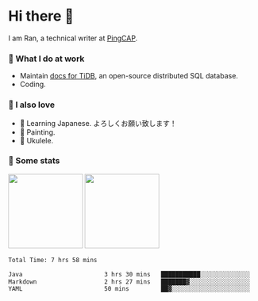 # Hi there 👋

I am Ran, a technical writer at [PingCAP](https://pingcap.com/).

### 📝 What I do at work

- Maintain [docs for TiDB](https://github.com/pingcap/docs), an open-source distributed SQL database.
- Coding.

### 🤠 I also love

- 💬 Learning Japanese. よろしくお願い致します！
- 🎨 Painting.
- 🎵 Ukulele.

### 🥳 Some stats

<p>
<img src="https://api.vaunt.dev/v1/github/entities/ran-huang/contributions?format=svg" height="150" />
<img src="https://api.vaunt.dev/v1/github/entities/ran-huang/achievements?format=svg&limit=3" height="150" />
</p>

<!--START_SECTION:waka-->

```txt
Total Time: 7 hrs 58 mins

Java                       3 hrs 30 mins   ███████████░░░░░░░░░░░░░░   44.01 %
Markdown                   2 hrs 27 mins   ███████▓░░░░░░░░░░░░░░░░░   30.75 %
YAML                       50 mins         ██▓░░░░░░░░░░░░░░░░░░░░░░   10.53 %
```

<!--END_SECTION:waka-->
